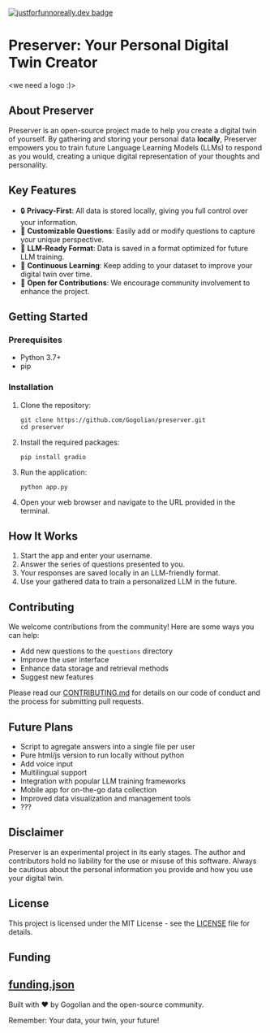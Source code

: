[![justforfunnoreally.dev badge](https://img.shields.io/badge/justforfunnoreally-dev-9ff)](https://justforfunnoreally.dev)

# Preserver: Your Personal Digital Twin Creator

<we need a logo :)>

## About Preserver

Preserver is an open-source project made to help you create a digital twin of yourself. By gathering and storing your personal data **locally**, Preserver empowers you to train future Language Learning Models (LLMs) to respond as you would, creating a unique digital representation of your thoughts and personality.

## Key Features

- 🔒 **Privacy-First**: All data is stored locally, giving you full control over your information.
- 🧠 **Customizable Questions**: Easily add or modify questions to capture your unique perspective.
- 💾 **LLM-Ready Format**: Data is saved in a format optimized for future LLM training.
- 🔄 **Continuous Learning**: Keep adding to your dataset to improve your digital twin over time.
- 🚀 **Open for Contributions**: We encourage community involvement to enhance the project.

## Getting Started

### Prerequisites

- Python 3.7+
- pip

### Installation

1. Clone the repository:
   ```
   git clone https://github.com/Gogolian/preserver.git
   cd preserver
   ```

2. Install the required packages:
   ```
   pip install gradio
   ```

3. Run the application:
   ```
   python app.py
   ```

4. Open your web browser and navigate to the URL provided in the terminal.

## How It Works

1. Start the app and enter your username.
2. Answer the series of questions presented to you.
3. Your responses are saved locally in an LLM-friendly format.
4. Use your gathered data to train a personalized LLM in the future.

## Contributing

We welcome contributions from the community! Here are some ways you can help:

- Add new questions to the `questions` directory
- Improve the user interface
- Enhance data storage and retrieval methods
- Suggest new features

Please read our [CONTRIBUTING.md](CONTRIBUTING.md) for details on our code of conduct and the process for submitting pull requests.

## Future Plans

- Script to agregate answers into a single file per user
- Pure html/js version to run locally without python
- Add voice input
- Multilingual support
- Integration with popular LLM training frameworks
- Mobile app for on-the-go data collection
- Improved data visualization and management tools
- ???

## Disclaimer

Preserver is an experimental project in its early stages. The author and contributors hold no liability for the use or misuse of this software. Always be cautious about the personal information you provide and how you use your digital twin.

## License

This project is licensed under the MIT License - see the [LICENSE](LICENSE) file for details.

## Funding

[funding.json](misc/funding.json)
---

Built with ❤️ by Gogolian and the open-source community.

Remember: Your data, your twin, your future!
